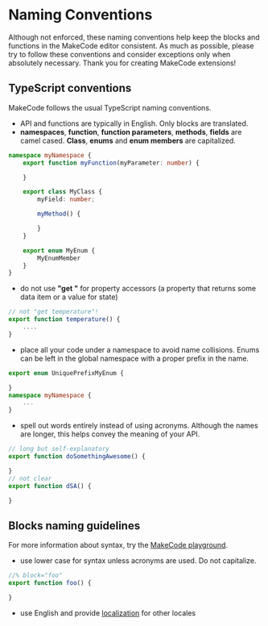 # Naming Conventions

Although not enforced, these naming conventions help keep the blocks and functions in the MakeCode editor consistent. As much as possible, please try to follow these conventions and consider exceptions only when absolutely necessary. Thank you for creating MakeCode extensions!

## TypeScript conventions

MakeCode follows the usual TypeScript naming conventions.

* API and functions are typically in English. Only blocks are translated.
* **namespaces**, **function**, **function parameters**, **methods**, **fields** are camel cased. **Class**, **enums** and **enum members** are capitalized.

```typescript
namespace myNamespace {
    export function myFunction(myParameter: number) {

    }

    export class MyClass {
        myField: number;

        myMethod() {

        }
    }

    export enum MyEnum {
        MyEnumMember
    }
}
```

* do not use **"get "** for property accessors (a property that returns some data item or a value for state)

```typescript
// not "get temperature"!
export function temperature() {
    ....
}
```

* place all your code under a namespace to avoid name collisions. Enums can be left in the global namespace with a proper prefix in the name.

```typescript
export enum UniquePrefixMyEnum {

}
namespace myNamespace {
    ...
}
```

* spell out words entirely instead of using acronyms. Although the names are longer, this helps convey the meaning of your API.

```typescript
// long but self-explanatory
export function doSomethingAwesome() {

}
// not clear
export function dSA() {

}
```

## Blocks naming guidelines

For more information about syntax, try the [MakeCode playground](https://makecode.com/playground).

* use lower case for syntax unless acronyms are used. Do not capitalize.

```typescript
//% block="foo"
export function foo() {

}
```

* use English and provide [localization](/extensions/localization) for other locales